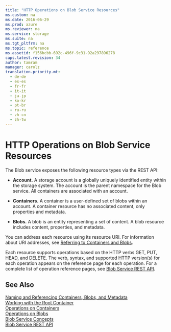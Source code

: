 ```yaml
---
title: "HTTP Operations on Blob Service Resources"
ms.custom: na
ms.date: 2016-06-29
ms.prod: azure
ms.reviewer: na
ms.service: storage
ms.suite: na
ms.tgt_pltfrm: na
ms.topic: reference
ms.assetid: f156bcbb-692c-496f-9c31-92a297896278
caps.latest.revision: 34
author: tamram
manager: carolz
translation.priority.mt: 
  - de-de
  - es-es
  - fr-fr
  - it-it
  - ja-jp
  - ko-kr
  - pt-br
  - ru-ru
  - zh-cn
  - zh-tw
---
```

# HTTP Operations on Blob Service Resources
The Blob service exposes the following resource types via the REST API:  
  
-   **Account.** A storage account is a globally uniquely identified entity within the storage system. The account is the parent namespace for the Blob service. All containers are associated with an account.  
  
-   **Containers.** A container is a user-defined set of blobs within an account. A container resource has no associated content, only properties and metadata.  
  
-   **Blobs.** A blob is an entity representing a set of content. A blob resource includes content, properties, and metadata.  
  
 You can address each resource using its resource URI. For information about URI addresses, see [Referring to Containers and Blobs](naming-and-referencing-containers--blobs--and-metadata.md).  
  
 Each resource supports operations based on the HTTP verbs GET, PUT, HEAD, and DELETE. The verb, syntax, and supported HTTP version(s) for each operation appears on the reference page for each operation. For a complete list of operation reference pages, see [Blob Service REST API](Blob-Service-REST-API.md).  
  
## See Also  
 [Naming and Referencing Containers, Blobs, and Metadata](Naming-and-Referencing-Containers--Blobs--and-Metadata.md)   
 [Working with the Root Container](Working-with-the-Root-Container.md)   
 [Operations on Containers](Operations-on-Containers.md)   
 [Operations on Blobs](Operations-on-Blobs.md)   
 [Blob Service Concepts](Blob-Service-Concepts.md)   
 [Blob Service REST API](Blob-Service-REST-API.md)
